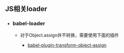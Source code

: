 ## JS相关loader



* ### babel-loader

  * 对于Object.assign并不转换，需要使用下面的插件

    * [babel-plugin-transform-object-assign](/tools/build-tool/webpack/plugins/babel-plugin-transform-object-assign.md)



